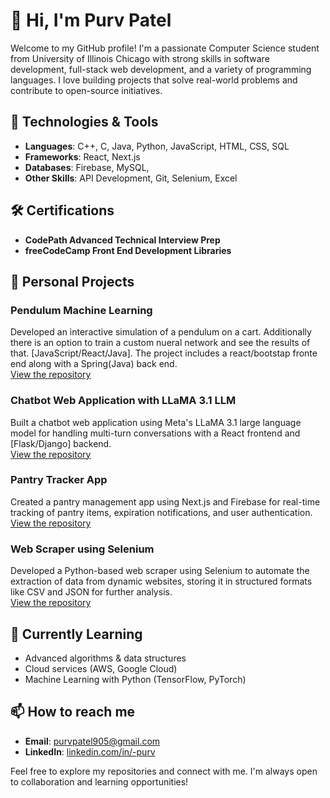 # 👋 Hi, I'm Purv Patel

Welcome to my GitHub profile! I'm a passionate Computer Science student from University of Illinois Chicago with strong skills in software development, full-stack web development, and a variety of programming languages. I love building projects that solve real-world problems and contribute to open-source initiatives.

## 🔧 Technologies & Tools
- **Languages**: C++, C, Java, Python, JavaScript, HTML, CSS, SQL
- **Frameworks**: React, Next.js
- **Databases**: Firebase, MySQL,
- **Other Skills**: API Development, Git, Selenium, Excel

## 🛠 Certifications
- **CodePath Advanced Technical Interview Prep**
- **freeCodeCamp Front End Development Libraries**

## 🚀 Personal Projects

### Pendulum Machine Learning
Developed an interactive simulation of a pendulum on a cart. Additionally there is an option to train a custom nueral network and see the results of that. [JavaScript/React/Java]. The project includes a react/bootstap fronte end along with a Spring(Java) back end.  
[View the repository](https://github.com/Purv-8819/Pendulum)  

### Chatbot Web Application with LLaMA 3.1 LLM
Built a chatbot web application using Meta's LLaMA 3.1 large language model for handling multi-turn conversations with a React frontend and [Flask/Django] backend.  
[View the repository](https://github.com/Purv-8819/Chatbot)  

### Pantry Tracker App
Created a pantry management app using Next.js and Firebase for real-time tracking of pantry items, expiration notifications, and user authentication.  
[View the repository](https://github.com/Purv-8819/Pantry-Tracker)  

### Web Scraper using Selenium
Developed a Python-based web scraper using Selenium to automate the extraction of data from dynamic websites, storing it in structured formats like CSV and JSON for further analysis.  
[View the repository](https://github.com/Purv-8819/EmailWebScraper)

## 🌱 Currently Learning
- Advanced algorithms & data structures
- Cloud services (AWS, Google Cloud)
- Machine Learning with Python (TensorFlow, PyTorch)

## 📫 How to reach me
- **Email**: [purvpatel905@gmail.com](mailto:purvpatel905@gmail.com)
- **LinkedIn**: [linkedin.com/in/-purv](https://linkedin.com/in/-purv)

Feel free to explore my repositories and connect with me. I'm always open to collaboration and learning opportunities!

